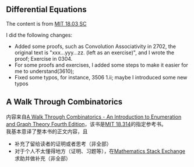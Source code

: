 ## Differential Equations
The content is from [MIT 18.03 SC](https://ocw.mit.edu/courses/mathematics/18-03sc-differential-equations-fall-2011)

I did the following changes:
* Added some proofs, such as Convolution Associativity in 2702, the original text is "xxx...yyy...zz. (left as an exercise)", and I wrote the proof; Exercise in 0304.
* For some proofs and exercises, I added some steps to make it easier for me to understand(3610);
* Fixed some typos, for instance, 3506 1.ii; maybe I introduced some new typos

## A Walk Through Combinatorics
内容来自[A Walk Through Combinatorics - An Introduction to Enumeration and Graph Theory Fourth Edition](https://www.amazon.com/Walk-Through-Combinatorics-Introduction-Enumeration/dp/9813237457/)，该书是[MIT 18.314](https://ocw.mit.edu/courses/mathematics/18-314-combinatorial-analysis-fall-2014/syllabus/)的指定参考书。  
我基本意译了整本书的正文内容，且
* 补充了留给读者的证明或者思考（非全部）
* 对于个人不太懂得地方（证明、习题等），在[Mathematics Stack Exchange](https://math.stackexchange.com/users/761275/leo-shen)求助并做补充（非全部）
